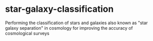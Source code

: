 # star-galaxy-classification
Performing the classification of stars and galaxies also known as "star galaxy separation" in cosmology for improving the accuracy of cosmological surveys
